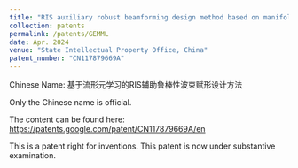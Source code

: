 ```yaml
---
title: "RIS auxiliary robust beamforming design method based on manifold meta learning"
collection: patents
permalink: /patents/GEMML
date: Apr. 2024
venue: "State Intellectual Property Office, China"
patent_number: "CN117879669A"
---
```


Chinese Name: 基于流形元学习的RIS辅助鲁棒性波束赋形设计方法

Only the Chinese name is official.

The content can be found here: https://patents.google.com/patent/CN117879669A/en

This is a patent right for inventions. This patent is now under substantive examination.
